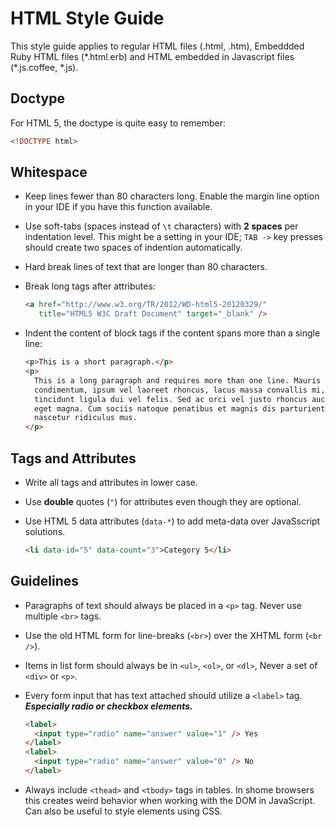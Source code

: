 HTML Style Guide
================

This style guide applies to regular HTML files (.html, .htm), Embeddded Ruby HTML files (\*.html.erb) and HTML embedded in Javascript files (\*.js.coffee, \*.js).

Doctype
-------
For HTML 5, the doctype is quite easy to remember:

```html
<!DOCTYPE html>
```

Whitespace
----------

* Keep lines fewer than 80 characters long. Enable the margin line option in your IDE if you have this function available.
* Use soft-tabs (spaces instead of `\t` characters) with **2 spaces** per indentation level. This might be a setting in your IDE; `TAB ->` key presses should create two spaces of indention automatically.
* Hard break lines of text that are longer than 80 characters.
* Break long tags after attributes:

    ```html
    <a href="http://www.w3.org/TR/2012/WD-html5-20120329/"
       title="HTML5 W3C Draft Document" target="_blank" />
    ```
* Indent the content of block tags if the content spans more than a single line:

    ```html
    <p>This is a short paragraph.</p>
    <p>
      This is a long paragraph and requires more than one line. Mauris
	  condimentum, ipsum vel laoreet rhoncus, lacus massa convallis mi, et
	  tincidunt ligula dui vel felis. Sed ac orci vel justo rhoncus auctor ut
	  eget magna. Cum sociis natoque penatibus et magnis dis parturient montes,
	  nascetur ridiculus mus.
    </p>
    ```

Tags and Attributes
-------------------
* Write all tags and attributes in lower case.
* Use **double** quotes (`"`) for attributes even though they are optional.
* Use HTML 5 data attributes (`data-*`) to add meta-data over JavaSscript solutions.

    ```html
    <li data-id="5" data-count="3">Category 5</li>
    ```

Guidelines
----------
* Paragraphs of text should always be placed in a `<p>` tag. Never use multiple `<br>` tags.
* Use the old HTML form for line-breaks (`<br>`) over the XHTML form (`<br />`).
* Items in list form should always be in `<ul>`, `<ol>`, or `<dl>`, Never a set of `<div>` or `<p>`.
* Every form input that has text attached should utilize a `<label>` tag. ***Especially radio or checkbox elements.***

    ```html
    <label>
      <input type="radio" name="answer" value="1" /> Yes
    </label>
    <label>
      <input type="radio" name="answer" value="0" /> No
    </label>
    ```   

* Always include `<thead>` and `<tbody>` tags in tables. In shome browsers this creates weird behavior
  when working with the DOM in JavaScript. Can also be useful to style elements using CSS.